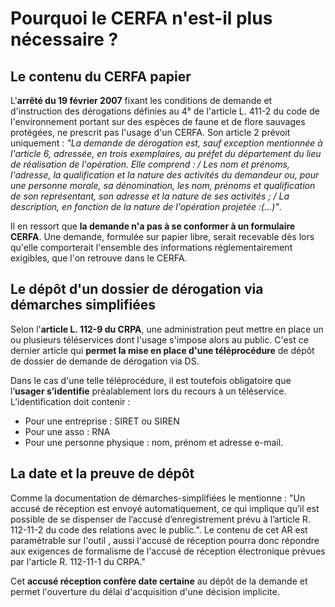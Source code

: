 # Pourquoi le CERFA n'est-il plus nécessaire ?

## Le contenu du CERFA papier
L'**arrêté du 19 février 2007** fixant les conditions de demande et d'instruction des dérogations définies au 4° de l'article L. 411-2 du code de l'environnement portant sur des espèces de faune et de flore sauvages protégées, ne prescrit pas l'usage d'un CERFA.
Son article 2 prévoit uniquement : _"La demande de dérogation est, sauf exception mentionnée à l'article 6, adressée, en trois exemplaires, au préfet du département du lieu de réalisation de l'opération. Elle comprend : / Les nom et prénoms, l'adresse, la qualification et la nature des activités du demandeur ou, pour une personne morale, sa dénomination, les nom, prénoms et qualification de son représentant, son adresse et la nature de ses activités ; / La description, en fonction de la nature de l'opération projetée :(...)"_.

Il en ressort que **la demande n'a pas à se conformer à un formulaire CERFA**. 
Une demande, formulée sur papier libre, serait recevable dès lors qu'elle comporterait l'ensemble des informations réglementairement exigibles, que l'on retrouve dans le CERFA.

## Le dépôt d'un dossier de dérogation via démarches simplifiées
Selon l'**article L. 112-9 du CRPA**, une administration peut mettre en place un ou plusieurs téléservices dont l'usage s'impose alors au public. C'est ce dernier article qui **permet la mise en place d'une téléprocédure** de dépôt de dossier de demande de dérogation via DS. 

Dans le cas d'une telle téléprocédure, il est toutefois obligatoire que l’**usager s’identifie** préalablement lors du recours à un téléservice.
L’identification doit contenir :
- Pour une entreprise : SIRET ou SIREN
- Pour une asso : RNA
- Pour une personne physique : nom, prénom et adresse e-mail.

## La date et la preuve de dépôt
Comme la documentation de démarches-simplifiées le mentionne : "Un accusé de réception est envoyé automatiquement, ce qui implique qu’il est possible de se dispenser de l’accusé d’enregistrement prévu à l’article R. 112-11-2 du code des relations avec le public.". Le contenu de cet AR est paramétrable sur l'outil , aussi l'accusé de réception pourra donc répondre aux exigences de formalisme de l'accusé de réception électronique prévues par l'article R. 112-11-1 du CRPA."

Cet **accusé réception confère date certaine** au dépôt de la demande et permet l'ouverture du délai d'acquisition d'une décision implicite.


